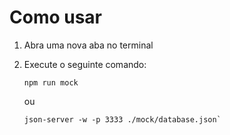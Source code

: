 # Como usar

1. Abra uma nova aba no terminal
2. Execute o seguinte comando:

   ```
   npm run mock
   ```

   ou

   ```
   json-server -w -p 3333 ./mock/database.json`
   ```
